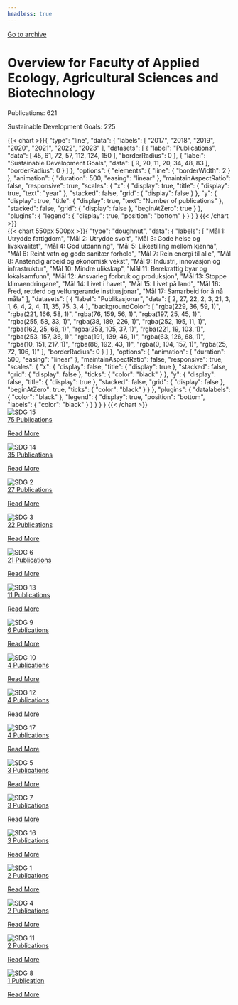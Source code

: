 ```yaml
---
headless: true
---
```

<a id="archive-url" href="{{< params subfolder >}}en/archive/?&collection=2ZB4WY22">Go to archive</a>
<h1>Overview for Faculty of Applied Ecology, Agricultural Sciences and Biotechnology</h1>
<div id="stats-descriptives">
<p>Publications: <span class="stats-n">621</span></p>
<p>Sustainable Development Goals: <span class="stats-n">225</span></p>
</div>
<div class="stats-graphs">
<div>{{< chart >}}{
    "type": "line",
    "data": {
        "labels": [
            "2017",
            "2018",
            "2019",
            "2020",
            "2021",
            "2022",
            "2023"
        ],
        "datasets": [
            {
                "label": "Publications",
                "data": [
                    45,
                    61,
                    72,
                    57,
                    112,
                    124,
                    150
                ],
                "borderRadius": 0
            },
            {
                "label": "Sustainable Development Goals",
                "data": [
                    9,
                    20,
                    11,
                    20,
                    34,
                    48,
                    83
                ],
                "borderRadius": 0
            }
        ]
    },
    "options": {
        "elements": {
            "line": {
                "borderWidth": 2
            }
        },
        "animation": {
            "duration": 500,
            "easing": "linear"
        },
        "maintainAspectRatio": false,
        "responsive": true,
        "scales": {
            "x": {
                "display": true,
                "title": {
                    "display": true,
                    "text": "year"
                },
                "stacked": false,
                "grid": {
                    "display": false
                }
            },
            "y": {
                "display": true,
                "title": {
                    "display": true,
                    "text": "Number of publications"
                },
                "stacked": false,
                "grid": {
                    "display": false
                },
                "beginAtZero": true
            }
        },
        "plugins": {
            "legend": {
                "display": true,
                "position": "bottom"
            }
        }
    }
}
{{< /chart >}}</div><div>{{< chart 550px 500px >}}{
    "type": "doughnut",
    "data": {
        "labels": [
            "Mål 1: Utrydde fattigdom",
            "Mål 2: Utrydde svolt",
            "Mål 3: Gode helse og livskvalitet",
            "Mål 4: God utdanning",
            "Mål 5: Likestilling mellom kjønna",
            "Mål 6: Reint vatn og gode sanitær forhold",
            "Mål 7: Rein energi til alle",
            "Mål 8: Anstendig arbeid og økonomisk vekst",
            "Mål 9: Industri, innovasjon og infrastruktur",
            "Mål 10: Mindre ulikskap",
            "Mål 11: Berekraftig byar og lokalsamfunn",
            "Mål 12: Ansvarleg forbruk og produksjon",
            "Mål 13: Stoppe klimaendringane",
            "Mål 14: Livet i havet",
            "Mål 15: Livet på land",
            "Mål 16: Fred, rettferd og velfungerande institusjonar",
            "Mål 17: Samarbeid for å nå måla"
        ],
        "datasets": [
            {
                "label": "Publikasjonar",
                "data": [
                    2,
                    27,
                    22,
                    2,
                    3,
                    21,
                    3,
                    1,
                    6,
                    4,
                    2,
                    4,
                    11,
                    35,
                    75,
                    3,
                    4
                ],
                "backgroundColor": [
                    "rgba(229, 36, 59, 1)",
                    "rgba(221, 166, 58, 1)",
                    "rgba(76, 159, 56, 1)",
                    "rgba(197, 25, 45, 1)",
                    "rgba(255, 58, 33, 1)",
                    "rgba(38, 189, 226, 1)",
                    "rgba(252, 195, 11, 1)",
                    "rgba(162, 25, 66, 1)",
                    "rgba(253, 105, 37, 1)",
                    "rgba(221, 19, 103, 1)",
                    "rgba(253, 157, 36, 1)",
                    "rgba(191, 139, 46, 1)",
                    "rgba(63, 126, 68, 1)",
                    "rgba(10, 151, 217, 1)",
                    "rgba(86, 192, 43, 1)",
                    "rgba(0, 104, 157, 1)",
                    "rgba(25, 72, 106, 1)"
                ],
                "borderRadius": 0
            }
        ]
    },
    "options": {
        "animation": {
            "duration": 500,
            "easing": "linear"
        },
        "maintainAspectRatio": false,
        "responsive": true,
        "scales": {
            "x": {
                "display": false,
                "title": {
                    "display": true
                },
                "stacked": false,
                "grid": {
                    "display": false
                },
                "ticks": {
                    "color": "black"
                }
            },
            "y": {
                "display": false,
                "title": {
                    "display": true
                },
                "stacked": false,
                "grid": {
                    "display": false
                },
                "beginAtZero": true,
                "ticks": {
                    "color": "black"
                }
            }
        },
        "plugins": {
            "datalabels": {
                "color": "black"
            },
            "legend": {
                "display": true,
                "position": "bottom",
                "labels": {
                    "color": "black"
                }
            }
        }
    }
}
{{< /chart >}}</div>
</div>
<div id="sdg-overview">
  <div class="sdg-container"><div id="sdg15" class="sdg">
<img src="{{< params subfolder >}}images/sdg/sdg15_en.png" class="image" alt="SDG 15">
<div class="sdg-overlay">
<a href="{{< params subfolder >}}en/archive/?sdg=15&collection=2ZB4WY22#archive" class="sdg-publication-count"><span>75</span> Publications</a>
<p><a href="https://sdgs.un.org/goals/goal15" class="sdg-read-more">Read More</a></p>
</div>
</div><div id="sdg14" class="sdg">
<img src="{{< params subfolder >}}images/sdg/sdg14_en.png" class="image" alt="SDG 14">
<div class="sdg-overlay">
<a href="{{< params subfolder >}}en/archive/?sdg=14&collection=2ZB4WY22#archive" class="sdg-publication-count"><span>35</span> Publications</a>
<p><a href="https://sdgs.un.org/goals/goal14" class="sdg-read-more">Read More</a></p>
</div>
</div><div id="sdg2" class="sdg">
<img src="{{< params subfolder >}}images/sdg/sdg02_en.png" class="image" alt="SDG 2">
<div class="sdg-overlay">
<a href="{{< params subfolder >}}en/archive/?sdg=2&collection=2ZB4WY22#archive" class="sdg-publication-count"><span>27</span> Publications</a>
<p><a href="https://sdgs.un.org/goals/goal2" class="sdg-read-more">Read More</a></p>
</div>
</div><div id="sdg3" class="sdg">
<img src="{{< params subfolder >}}images/sdg/sdg03_en.png" class="image" alt="SDG 3">
<div class="sdg-overlay">
<a href="{{< params subfolder >}}en/archive/?sdg=3&collection=2ZB4WY22#archive" class="sdg-publication-count"><span>22</span> Publications</a>
<p><a href="https://sdgs.un.org/goals/goal3" class="sdg-read-more">Read More</a></p>
</div>
</div><div id="sdg6" class="sdg">
<img src="{{< params subfolder >}}images/sdg/sdg06_en.png" class="image" alt="SDG 6">
<div class="sdg-overlay">
<a href="{{< params subfolder >}}en/archive/?sdg=6&collection=2ZB4WY22#archive" class="sdg-publication-count"><span>21</span> Publications</a>
<p><a href="https://sdgs.un.org/goals/goal6" class="sdg-read-more">Read More</a></p>
</div>
</div><div id="sdg13" class="sdg">
<img src="{{< params subfolder >}}images/sdg/sdg13_en.png" class="image" alt="SDG 13">
<div class="sdg-overlay">
<a href="{{< params subfolder >}}en/archive/?sdg=13&collection=2ZB4WY22#archive" class="sdg-publication-count"><span>11</span> Publications</a>
<p><a href="https://sdgs.un.org/goals/goal13" class="sdg-read-more">Read More</a></p>
</div>
</div><div id="sdg9" class="sdg">
<img src="{{< params subfolder >}}images/sdg/sdg09_en.png" class="image" alt="SDG 9">
<div class="sdg-overlay">
<a href="{{< params subfolder >}}en/archive/?sdg=9&collection=2ZB4WY22#archive" class="sdg-publication-count"><span>6</span> Publications</a>
<p><a href="https://sdgs.un.org/goals/goal9" class="sdg-read-more">Read More</a></p>
</div>
</div><div id="sdg10" class="sdg">
<img src="{{< params subfolder >}}images/sdg/sdg10_en.png" class="image" alt="SDG 10">
<div class="sdg-overlay">
<a href="{{< params subfolder >}}en/archive/?sdg=10&collection=2ZB4WY22#archive" class="sdg-publication-count"><span>4</span> Publications</a>
<p><a href="https://sdgs.un.org/goals/goal10" class="sdg-read-more">Read More</a></p>
</div>
</div><div id="sdg12" class="sdg">
<img src="{{< params subfolder >}}images/sdg/sdg12_en.png" class="image" alt="SDG 12">
<div class="sdg-overlay">
<a href="{{< params subfolder >}}en/archive/?sdg=12&collection=2ZB4WY22#archive" class="sdg-publication-count"><span>4</span> Publications</a>
<p><a href="https://sdgs.un.org/goals/goal12" class="sdg-read-more">Read More</a></p>
</div>
</div><div id="sdg17" class="sdg">
<img src="{{< params subfolder >}}images/sdg/sdg17_en.png" class="image" alt="SDG 17">
<div class="sdg-overlay">
<a href="{{< params subfolder >}}en/archive/?sdg=17&collection=2ZB4WY22#archive" class="sdg-publication-count"><span>4</span> Publications</a>
<p><a href="https://sdgs.un.org/goals/goal17" class="sdg-read-more">Read More</a></p>
</div>
</div><div id="sdg5" class="sdg">
<img src="{{< params subfolder >}}images/sdg/sdg05_en.png" class="image" alt="SDG 5">
<div class="sdg-overlay">
<a href="{{< params subfolder >}}en/archive/?sdg=5&collection=2ZB4WY22#archive" class="sdg-publication-count"><span>3</span> Publications</a>
<p><a href="https://sdgs.un.org/goals/goal5" class="sdg-read-more">Read More</a></p>
</div>
</div><div id="sdg7" class="sdg">
<img src="{{< params subfolder >}}images/sdg/sdg07_en.png" class="image" alt="SDG 7">
<div class="sdg-overlay">
<a href="{{< params subfolder >}}en/archive/?sdg=7&collection=2ZB4WY22#archive" class="sdg-publication-count"><span>3</span> Publications</a>
<p><a href="https://sdgs.un.org/goals/goal7" class="sdg-read-more">Read More</a></p>
</div>
</div><div id="sdg16" class="sdg">
<img src="{{< params subfolder >}}images/sdg/sdg16_en.png" class="image" alt="SDG 16">
<div class="sdg-overlay">
<a href="{{< params subfolder >}}en/archive/?sdg=16&collection=2ZB4WY22#archive" class="sdg-publication-count"><span>3</span> Publications</a>
<p><a href="https://sdgs.un.org/goals/goal16" class="sdg-read-more">Read More</a></p>
</div>
</div><div id="sdg1" class="sdg">
<img src="{{< params subfolder >}}images/sdg/sdg01_en.png" class="image" alt="SDG 1">
<div class="sdg-overlay">
<a href="{{< params subfolder >}}en/archive/?sdg=1&collection=2ZB4WY22#archive" class="sdg-publication-count"><span>2</span> Publications</a>
<p><a href="https://sdgs.un.org/goals/goal1" class="sdg-read-more">Read More</a></p>
</div>
</div><div id="sdg4" class="sdg">
<img src="{{< params subfolder >}}images/sdg/sdg04_en.png" class="image" alt="SDG 4">
<div class="sdg-overlay">
<a href="{{< params subfolder >}}en/archive/?sdg=4&collection=2ZB4WY22#archive" class="sdg-publication-count"><span>2</span> Publications</a>
<p><a href="https://sdgs.un.org/goals/goal4" class="sdg-read-more">Read More</a></p>
</div>
</div><div id="sdg11" class="sdg">
<img src="{{< params subfolder >}}images/sdg/sdg11_en.png" class="image" alt="SDG 11">
<div class="sdg-overlay">
<a href="{{< params subfolder >}}en/archive/?sdg=11&collection=2ZB4WY22#archive" class="sdg-publication-count"><span>2</span> Publications</a>
<p><a href="https://sdgs.un.org/goals/goal11" class="sdg-read-more">Read More</a></p>
</div>
</div><div id="sdg8" class="sdg">
<img src="{{< params subfolder >}}images/sdg/sdg08_en.png" class="image" alt="SDG 8">
<div class="sdg-overlay">
<a href="{{< params subfolder >}}en/archive/?sdg=8&collection=2ZB4WY22#archive" class="sdg-publication-count"><span>1</span> Publication</a>
<p><a href="https://sdgs.un.org/goals/goal8" class="sdg-read-more">Read More</a></p>
</div>
</div></div>
</div>
